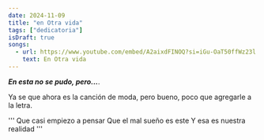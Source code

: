 ```yaml
---
date: 2024-11-09
title: "en Otra vida"
tags: ["dedicatoria"]
isDraft: true
songs:
  - url: https://www.youtube.com/embed/A2aixdFINOQ?si=iGu-OaT50ffWz23l
    text: En Otra vida 
---
```


***En esta no se pudo, pero...***.  

Ya se que ahora es la canción de moda, pero bueno, poco que agregarle a la letra.  

'''
Que casi empiezo a pensar
Que el mal sueño es este
Y esa es nuestra realidad
'''



